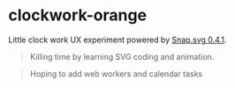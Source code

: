 # clockwork-orange

Little clock work UX experiment powered by [Snap.svg 0.4.1](https://github.com/adobe-webplatform/Snap.svg).

> Killing time by learning SVG coding and animation. 

> Hoping to add web workers and calendar tasks
